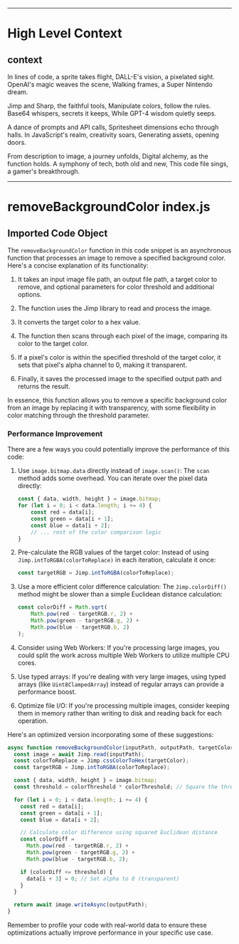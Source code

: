 

  ---
# High Level Context
## context
In lines of code, a sprite takes flight,
DALL-E's vision, a pixelated sight.
OpenAI's magic weaves the scene,
Walking frames, a Super Nintendo dream.

Jimp and Sharp, the faithful tools,
Manipulate colors, follow the rules.
Base64 whispers, secrets it keeps,
While GPT-4 wisdom quietly seeps.

A dance of prompts and API calls,
Spritesheet dimensions echo through halls.
In JavaScript's realm, creativity soars,
Generating assets, opening doors.

From description to image, a journey unfolds,
Digital alchemy, as the function holds.
A symphony of tech, both old and new,
This code file sings, a gamer's breakthrough.


---
# removeBackgroundColor index.js
## Imported Code Object
The `removeBackgroundColor` function in this code snippet is an asynchronous function that processes an image to remove a specified background color. Here's a concise explanation of its functionality:

1. It takes an input image file path, an output file path, a target color to remove, and optional parameters for color threshold and additional options.

2. The function uses the Jimp library to read and process the image.

3. It converts the target color to a hex value.

4. The function then scans through each pixel of the image, comparing its color to the target color.

5. If a pixel's color is within the specified threshold of the target color, it sets that pixel's alpha channel to 0, making it transparent.

6. Finally, it saves the processed image to the specified output path and returns the result.

In essence, this function allows you to remove a specific background color from an image by replacing it with transparency, with some flexibility in color matching through the threshold parameter.

### Performance Improvement

There are a few ways you could potentially improve the performance of this code:

1. Use `image.bitmap.data` directly instead of `image.scan()`:
   The `scan` method adds some overhead. You can iterate over the pixel data directly:

   ```javascript
   const { data, width, height } = image.bitmap;
   for (let i = 0; i < data.length; i += 4) {
       const red = data[i];
       const green = data[i + 1];
       const blue = data[i + 2];
       // ... rest of the color comparison logic
   }
   ```

2. Pre-calculate the RGB values of the target color:
   Instead of using `Jimp.intToRGBA(colorToReplace)` in each iteration, calculate it once:

   ```javascript
   const targetRGB = Jimp.intToRGBA(colorToReplace);
   ```

3. Use a more efficient color difference calculation:
   The `Jimp.colorDiff()` method might be slower than a simple Euclidean distance calculation:

   ```javascript
   const colorDiff = Math.sqrt(
       Math.pow(red - targetRGB.r, 2) +
       Math.pow(green - targetRGB.g, 2) +
       Math.pow(blue - targetRGB.b, 2)
   );
   ```

4. Consider using Web Workers:
   If you're processing large images, you could split the work across multiple Web Workers to utilize multiple CPU cores.

5. Use typed arrays:
   If you're dealing with very large images, using typed arrays (like `Uint8ClampedArray`) instead of regular arrays can provide a performance boost.

6. Optimize file I/O:
   If you're processing multiple images, consider keeping them in memory rather than writing to disk and reading back for each operation.

Here's an optimized version incorporating some of these suggestions:

```javascript
async function removeBackgroundColor(inputPath, outputPath, targetColor, colorThreshold = 0, options = {}) {
  const image = await Jimp.read(inputPath);
  const colorToReplace = Jimp.cssColorToHex(targetColor);
  const targetRGB = Jimp.intToRGBA(colorToReplace);

  const { data, width, height } = image.bitmap;
  const threshold = colorThreshold * colorThreshold; // Square the threshold for comparison

  for (let i = 0; i < data.length; i += 4) {
    const red = data[i];
    const green = data[i + 1];
    const blue = data[i + 2];

    // Calculate color difference using squared Euclidean distance
    const colorDiff = 
      Math.pow(red - targetRGB.r, 2) +
      Math.pow(green - targetRGB.g, 2) +
      Math.pow(blue - targetRGB.b, 2);

    if (colorDiff <= threshold) {
      data[i + 3] = 0; // Set alpha to 0 (transparent)
    }
  }

  return await image.writeAsync(outputPath);
}
```

Remember to profile your code with real-world data to ensure these optimizations actually improve performance in your specific use case.

  